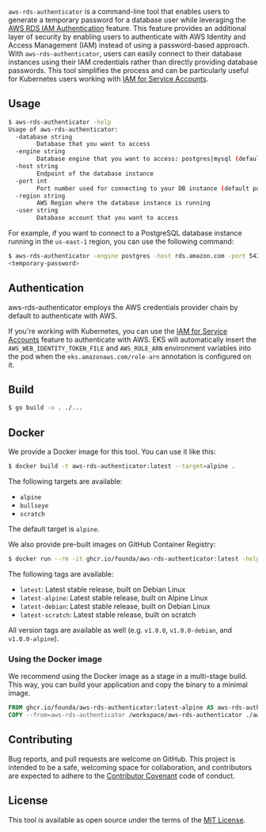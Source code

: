 <badges>

`aws-rds-authenticator` is a command-line tool that enables users to generate a temporary password for a database user while leveraging the [AWS RDS IAM Authentication](https://docs.aws.amazon.com/AmazonRDS/latest/UserGuide/UsingWithRDS.IAMDBAuth.html) feature. This feature provides an additional layer of security by enabling users to authenticate with AWS Identity and Access Management (IAM) instead of using a password-based approach. With `aws-rds-authenticator`, users can easily connect to their database instances using their IAM credentials rather than directly providing database passwords. This tool simplifies the process and can be particularly useful for Kubernetes users working with [IAM for Service Accounts](https://docs.aws.amazon.com/eks/latest/userguide/iam-roles-for-service-accounts.html).

## Usage

```bash
$ aws-rds-authenticator -help
Usage of aws-rds-authenticator:
  -database string
        Database that you want to access
  -engine string
        Database engine that you want to access: postgres|mysql (default "postgres")
  -host string
        Endpoint of the database instance
  -port int
        Port number used for connecting to your DB instance (default postgres: 5432, default mysql: 3306)
  -region string
        AWS Region where the database instance is running
  -user string
        Database account that you want to access
```

For example, if you want to connect to a PostgreSQL database instance running in the `us-east-1` region, you can use the following command:

```bash
$ aws-rds-authenticator -engine postgres -host rds.amazon.com -port 5432 -user postgres -database prod-db -region us-east-1
<temporary-password>
```

## Authentication

aws-rds-authenticator employs the AWS credentials provider chain by default to authenticate with AWS.

If you're working with Kubernetes, you can use the [IAM for Service Accounts](https://docs.aws.amazon.com/eks/latest/userguide/iam-roles-for-service-accounts.html) feature to authenticate with AWS. EKS will automatically insert the `AWS_WEB_IDENTITY_TOKEN_FILE` and `AWS_ROLE_ARN` environment variables into the pod when the `eks.amazonaws.com/role-arn` annotation is configured on it.

## Build

```bash
$ go build -o . ./...
```

## Docker

We provide a Docker image for this tool. You can use it like this:

```bash
$ docker build -t aws-rds-authenticator:latest --target=alpine .
```

The following targets are available:

* `alpine`
* `bullseye`
* `scratch`

The default target is `alpine`.

We also provide pre-built images on GitHub Container Registry:

```bash
$ docker run --rm -it ghcr.io/founda/aws-rds-authenticator:latest -help
```

The following tags are available:

* `latest`: Latest stable release, built on Debian Linux
* `latest-alpine`: Latest stable release, built on Alpine Linux
* `latest-debian`: Latest stable release, built on Debian Linux
* `latest-scratch`: Latest stable release, built on scratch

All version tags are available as well (e.g. `v1.0.0`, `v1.0.0-debian`, and `v1.0.0-alpine`).

### Using the Docker image

We recommend using the Docker image as a stage in a multi-stage build. This way, you can build your application and copy the binary to a minimal image.

```dockerfile
FROM ghcr.io/founda/aws-rds-authenticator:latest-alpine AS aws-rds-authenticator
COPY --from=aws-rds-authenticator /workspace/aws-rds-authenticator ./aws-rds-authenticator
```

## Contributing

Bug reports, and pull requests are welcome on GitHub. This project is intended to be a safe, welcoming space for collaboration, and contributors are expected to adhere to the [Contributor Covenant](http://contributor-covenant.org) code of conduct.

## License

This tool is available as open source under the terms of the [MIT License](http://opensource.org/licenses/MIT).
